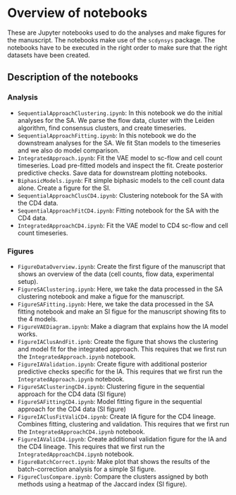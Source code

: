 # Overview of notebooks

These are Jupyter notebooks used to do the analyses and make figures for the manuscript.
The notebooks make use of the `scdynsys` package. The notebooks have to be executed in the right 
order to make sure that the right datasets have been created.

## Description of the notebooks

### Analysis

* `SequentialApproachClustering.ipynb`: In this notebook we do the initial analyses for the SA. 
  We parse the flow data, cluster with the Leiden algorithm, find consensus clusters,
  and create timeseries.
* `SequentialApproachFitting.ipynb`: In this notebook we do the downstream analyses for the SA. 
  We fit Stan models to the timeseries and we also do model comparison.
* `IntegratedApproach.ipynb`: Fit the VAE model to sc-flow and cell count timeseries. Load pre-fitted models and 
  inspect the fit. Create posterior predictive checks. Save data for downstream plotting notebooks.
* `BiphasicModels.ipynb`: Fit simple biphasic models to the cell count data alone. Create a figure for the SI.
* `SequentialApproachClusCD4.ipynb`: Clustering notebook for the SA with the CD4 data.
* `SequentialApproachFitCD4.ipynb`: Fitting notebook for the SA with the CD4 data.
* `IntegratedApproachCD4.ipynb`: Fit the VAE model to CD4 sc-flow and cell count timeseries.


### Figures

* `FigureDataOverview.ipynb`: Create the first figure of the manuscript that shows
  an overview of the data (cell counts, flow data, experimental setup).
* `FigureSAClustering.ipynb`: Here, we take the data processed in the SA clustering notebook
  and make a figue for the manuscript.
* `FigureSAFitting.ipynb`: Here, we take the data processed in the SA fitting notebook
  and make an SI figue for the manuscript showing fits to the 4 models.
* `FigureVAEDiagram.ipynb`: Make a diagram that explains how the IA model works.
* `FigureIAClusAndFit.ipnb`: Create the figure that shows the clustering and model fit for the integrated approach.
  This requires that we first run the `IntegratedApproach.ipynb` notebook.
* `FigureIAValidation.ipynb`: Create figure with additional posterior predictive checks specific for the IA.
  This requires that we first run the `IntegratedApproach.ipynb` notebook.
* `FigureSAClusteringCD4.ipynb`: Clustering figure in the sequential approach for the CD4 data (SI figure)
* `FigureSAFittingCD4.ipynb`: Model fitting figure in the sequential approach for the CD4 data (SI figure)
* `FigureIAClusFitValiCD4.ipynb`: Create IA figure for the CD4 lineage. Combines fitting, clustering and validation.
  This requires that we first run the `IntegratedApproachCD4.ipynb` notebook.
* `FigureIAValiCD4.ipynb`: Create additional validation figure for the IA and the CD4 lineage.
  This requires that we first run the `IntegratedApproachCD4.ipynb` notebook.
* `FigureBatchCorrect.ipynb`: Make plot that shows the results of the batch-correction analysis for a simple SI figure.
* `FigureClusCompare.ipynb`: Compare the clusters assigned by both methods using a heatmap of the Jaccard index (SI figure).